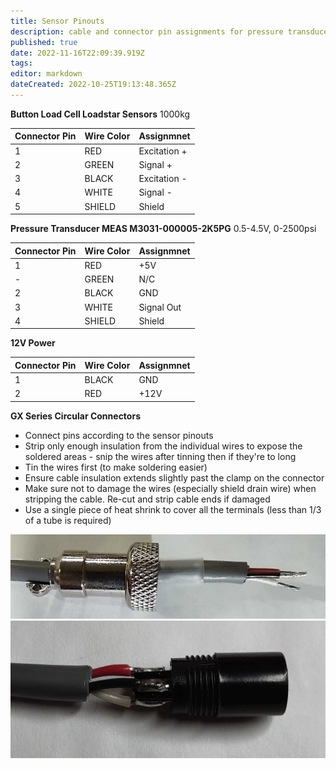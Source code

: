 ```yaml
---
title: Sensor Pinouts
description: cable and connector pin assignments for pressure transducers, load cells, etc.
published: true
date: 2022-11-16T22:09:39.919Z
tags: 
editor: markdown
dateCreated: 2022-10-25T19:13:48.365Z
---
```




**Button Load Cell Loadstar Sensors**
1000kg

| Connector Pin | Wire Color | Assignmnet   |
|---------------|------------|--------------|
| 1             | RED        | Excitation + |
| 2             | GREEN      | Signal +     |
| 3             | BLACK      | Excitation - |
| 4             | WHITE      | Signal -     |
| 5             | SHIELD     | Shield       |


**Pressure Transducer MEAS M3031-000005-2K5PG**
0.5-4.5V, 0-2500psi

| Connector Pin | Wire Color | Assignmnet   |
|---------------|------------|--------------|
| 1             | RED        | +5V          |
| -             | GREEN      | N/C          |
| 2             | BLACK      | GND          |
| 3             | WHITE      | Signal Out   |
| 4             | SHIELD     | Shield       |


**12V Power**

| Connector Pin | Wire Color | Assignmnet   |
|---------------|------------|--------------|
| 1             | BLACK      | GND          |
| 2             | RED        | +12V         |

**GX Series Circular Connectors**
- Connect pins according to the sensor pinouts
- Strip only enough insulation from the individual wires to expose the soldered areas - snip the wires after tinning then if they're to long
- Tin the wires first (to make soldering easier)
- Ensure cable insulation extends slightly past the clamp on the connector
- Make sure not to damage the wires (especially shield drain wire) when stripping the cable. Re-cut and strip cable ends if damaged
- Use a single piece of heat shrink to cover all the terminals (less than 1/3 of a tube is required)

![gx-connect-solder-2.png](/gx-connect-solder-2.png)
![gx-connect-solder-1.png](/gx-connect-solder-1.png)

